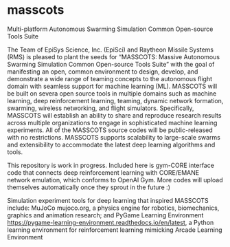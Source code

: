 # masscots
Multi-platform Autonomous Swarming Simulation Common Open-source Tools Suite

The Team of EpiSys Science, Inc. (EpiSci) and Raytheon Missile Systems (RMS) is pleased to plant the seeds for “MASSCOTS: Massive Autonomous Swarming Simulation Common Open-source Tools Suite” with the goal of manifesting an open, common environment to design, develop, and demonstrate a wide range of teaming concepts to the autonomous flight domain with seamless support for machine learning (ML). MASSCOTS will be built on severa open source tools in multiple domains such as machine learning, deep reinforcement learning, teaming, dynamic network formation, swarming, wireless networking, and flight simulators. Specifically, MASSCOTS will establish an ability to share and reproduce research results across multiple organizations to engage in sophisticated machine learning experiments. All of the MASSCOTS source codes will be public-released with no restrictions. MASSCOTS supports scalability to large-scale swarms and extensibility to accommodate the latest deep learning algorithms and tools.

This repository is work in progress. Included here is gym-CORE interface code that connects deep reinforcement learning with CORE/EMANE network emulation, which conforms to OpenAI Gym. More codes will upload themselves automatically once they sprout in the future :)

Simulation experiment tools for deep learning that inspired MASSCOTS include: MuJoCo mujoco.org, a physics engine for robotics, biomechanics, graphics and animation research; and PyGame Learning Environment https://pygame-learning-environment.readthedocs.io/en/latest, a Python learning environment for reinforcement learning mimicking Arcade Learning Environment

